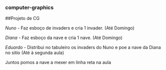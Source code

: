 ### computer-graphics
##Projeto de CG

*Nuno* - Faz esboço de invaders e cria 1 invader. (Até Domingo)

*Diana* - Faz esboço da nave e cria 1 nave. (Até Domingo)

*Eduardo* - Distribui no tabuleiro os invaders do Nuno e poe a nave da Diana no sitio (Até à segunda aula)

Juntos pomos a nave a mexer em linha reta na aula
